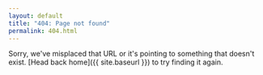 ```yaml
---
layout: default
title: "404: Page not found"
permalink: 404.html
---
```


Sorry, we've misplaced that URL or it's pointing to something that doesn't exist. [Head back home]({{ site.baseurl }}) to try finding it again.
